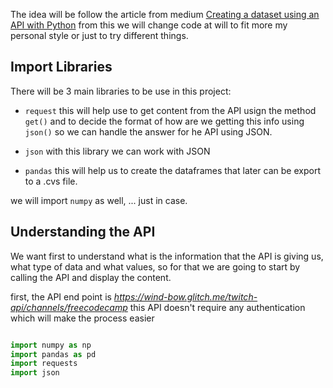 The idea will be follow the article from medium [Creating a dataset using an API with Python](https://towardsdatascience.com/creating-a-dataset-using-an-api-with-python-dcc1607616d) from this we will change code at will to fit more my personal style or just to try different things.

## Import Libraries 

There will be 3 main libraries to be use in this project:

* `request` this will help use to get content from the API usign the method `get()` and to decide the format of how are we getting this info using `json()` so we can handle the answer for he API using JSON.

* `json` with this library we can work with JSON 

* `pandas` this will help us to create the dataframes that later can be export to a .cvs file.

we will import `numpy` as well, ... just in case.

## Understanding the API

We want first to understand what is the information that the API is giving us, what type of data and what values, so for that we are going to start by calling the API and display the content.

first, the API end point is *https://wind-bow.glitch.me/twitch-api/channels/freecodecamp* this API doesn't require any authentication which will make the process easier 

```python 

import numpy as np
import pandas as pd
import requests
import json
